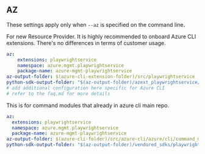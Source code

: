 ## AZ

These settings apply only when `--az` is specified on the command line.

For new Resource Provider. It is highly recommended to onboard Azure CLI extensions. There's no differences in terms of customer usage. 

``` yaml $(az) && $(target-mode) != 'core'
az:
    extensions: playwrightservice
    namespace: azure.mgmt.playwrightservice
    package-name: azure-mgmt-playwrightservice
az-output-folder: $(azure-cli-extension-folder)/src/playwrightservice
python-sdk-output-folder: "$(az-output-folder)/azext_playwrightservice/vendored_sdks/playwrightservice"
# add additional configuration here specific for Azure CLI
# refer to the faq.md for more details
```



This is for command modules that already in azure cli main repo. 
``` yaml $(az) && $(target-mode) == 'core'
az:
  extensions: playwrightservice
  namespace: azure.mgmt.playwrightservice
  package-name: azure-mgmt-playwrightservice
az-output-folder: $(azure-cli-folder)/src/azure-cli/azure/cli/command_modules/playwrightservice
python-sdk-output-folder: "$(az-output-folder)/vendored_sdks/playwrightservice"
``` 